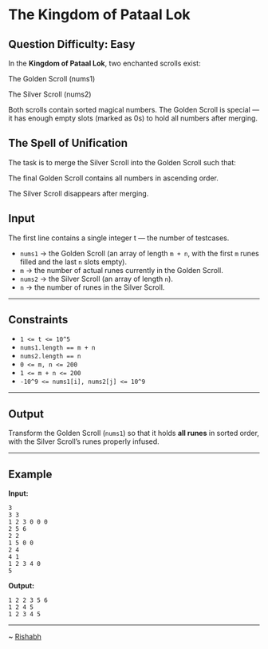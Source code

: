 
# The Kingdom of Pataal Lok

## Question Difficulty: Easy


In the **Kingdom of Pataal Lok**, two enchanted scrolls exist:

The Golden Scroll (nums1)

The Silver Scroll (nums2)

Both scrolls contain sorted magical numbers. The Golden Scroll is special — it has enough empty slots (marked as 0s) to hold all numbers after merging.

## The Spell of Unification

The task is to merge the Silver Scroll into the Golden Scroll such that:

The final Golden Scroll contains all numbers in ascending order.

The Silver Scroll disappears after merging.


## Input

The first line contains a single integer t — the number of testcases.

- `nums1` → the Golden Scroll (an array of length `m + n`, with the first `m` runes filled and the last `n` slots empty).  
- `m` → the number of actual runes currently in the Golden Scroll.  
- `nums2` → the Silver Scroll (an array of length `n`).  
- `n` → the number of runes in the Silver Scroll.  

---

## Constraints

- `1 <= t <= 10^5`
- `nums1.length == m + n`  
- `nums2.length == n`  
- `0 <= m, n <= 200`  
- `1 <= m + n <= 200`  
- `-10^9 <= nums1[i], nums2[j] <= 10^9`  

---

## Output

Transform the Golden Scroll (`nums1`) so that it holds **all runes** in sorted order, with the Silver Scroll’s runes properly infused.  

---

## Example

**Input:**

```
3
3 3
1 2 3 0 0 0
2 5 6
2 2
1 5 0 0
2 4
4 1
1 2 3 4 0
5
```

**Output:**
```
1 2 2 3 5 6
1 2 4 5
1 2 3 4 5
```

---
~ <a href=https://github.com/r1shu-R> Rishabh </a>